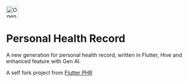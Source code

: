 <a href="https://idx.google.com/import?url=https%3A%2F%2Fgithub.com%2Fanoochit%2Fphr_ng">
  <picture>
    <source media="(prefers-color-scheme: dark)" srcset="https://cdn.idx.dev/btn/open_dark_32.svg">
    <source media="(prefers-color-scheme: light)" srcset="https://cdn.idx.dev/btn/open_light_32.svg">
    <img height="32" alt="Open in IDX" src="https://cdn.idx.dev/btn/open_purple_32.svg">
  </picture>
</a>

# Personal Health Record

A new generation for personal health record, written in Flutter, Hive and enhanced feature with Gen AI.

A self fork project from [Flutter PHR](https://github.com/anoochit/flutter_phr/tree/master)
